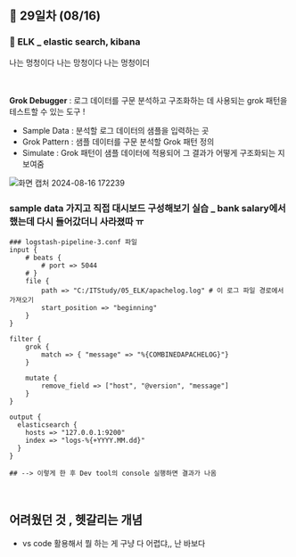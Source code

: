 ## 📅 29일차 (08/16)
### 🔎 ELK _ elastic search, kibana
나는 멍청이다 나는 망청이다 나는 멍청이더

<br><br>
**Grok Debugger** : 로그 데이터를 구문 분석하고 구조화하는 데 사용되는 grok 패턴을 테스트할 수 있는 도구 !
- Sample Data : 분석할 로그 데이터의 샘플을 입력하는 곳
- Grok Pattern : 샘플 데이터를 구문 분석할 Grok 패턴 정의
- Simulate : Grok 패턴이 샘플 데이터에 적용되어 그 결과가 어떻게 구조화되는 지 보여줌
  
![화면 캡처 2024-08-16 172239](https://github.com/user-attachments/assets/bb3a693c-b985-42e7-8968-c9b16a7b0a18)
### sample data 가지고 직접 대시보드 구성해보기 실습 _ bank salary에서 했는데 다시 들어갔더니 사라졌따 ㅠ

```JavaScirpt
### logstash-pipeline-3.conf 파일
input {
    # beats {
        # port => 5044
    # }
    file {
        path => "C:/ITStudy/05_ELK/apachelog.log" # 이 로그 파일 경로에서 가져오기
        start_position => "beginning"
    }
}

filter {
    grok {
        match => { "message" => "%{COMBINEDAPACHELOG}"}
    }

    mutate {
        remove_field => ["host", "@version", "message"]
    }
}

output {
  elasticsearch {
    hosts => "127.0.0.1:9200"
    index => "logs-%{+YYYY.MM.dd}"
  }
}

## --> 이렇게 한 후 Dev tool의 console 실행하면 결과가 나옴
```
<br>

어려웠던 것 , 헷갈리는 개념
--- 
- vs code 활용해서 뭘 하는 게 구냥 다 어렵댜,, 난 바보다
